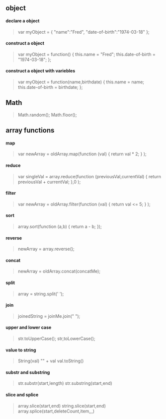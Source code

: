 ## object
#### declare a object
> var myObject = {
>	"name":"Fred",
>	"date-of-birth":"1974-03-18"
> };

#### construct a object
> var myObject = function() {
>	this.name = "Fred";
>	this.date-of-birth = "1974-03-18";
> };

#### construct a object with variebles
> var myObject = function(name,birthdate) {
>	this.name = name;
>	this.date-of-birth = birthdate;
> };

## Math
> Math.random();
> Math.floor();

## array functions
#### map
> var newArray = oldArray.map(function (val) {
>   return val * 2;
> }
> );
#### reduce
> var singleVal = array.reduce(function (previousVal,currentVal) {
>   return previousVal + currentVal;
> },0
> );
#### filter
> var newArray = oldArray.filter(function (val) {
>  return val <= 5;
> }
> );
#### sort
> array.sort(function (a,b) {
>  return a - b;
> });
#### reverse
> newArray = array.reverse();
#### concat
> newArray = oldArray.concat(concatMe);
#### split
> array = string.split(' ');
#### join
> joinedString = joinMe.join(" ");
#### upper and lower case
> str.toUpperCase();
> str,toLowerCase();
#### value to string
> String(val)
> "" + val
> val.toString()
#### substr and substring
> str.substr(start,length)
> str.substring(start,end)
#### slice and splice
> array.slice(start,end)
> string.slice(start,end)
> array.splice(start,deleteCount,item,,,)


